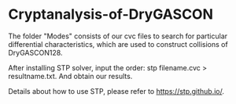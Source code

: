 # Cryptanalysis-of-DryGASCON

The folder "Modes" consists of our cvc files to search for particular differential characteristics, which are used to construct collisions of DryGASCON128.

After installing STP solver, input the order: stp filename.cvc > resultname.txt.
And obtain our results.

Details about how to use STP, please refer to https://stp.github.io/.
